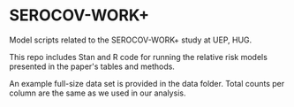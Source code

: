 # SEROCOV-WORK+

Model scripts related to the SEROCOV-WORK+ study at UEP, HUG.

This repo includes Stan and R code for running the relative risk models presented in the paper's tables and methods.

An example full-size data set is provided in the data folder. 
Total counts per column are the same as we used in our analysis.